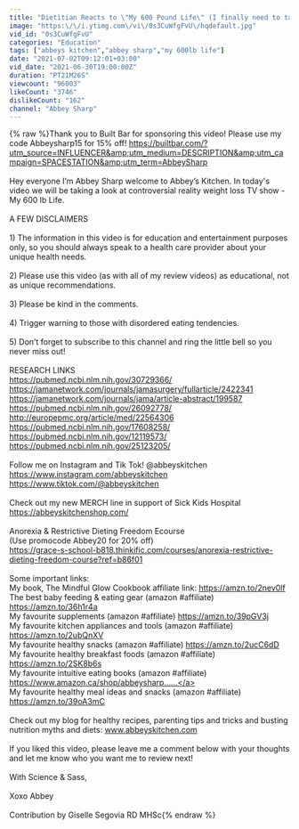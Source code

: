 ```yaml
---
title: "Dietitian Reacts to \"My 600 Pound Life\" (I finally need to talk about this…)"
image: "https:\/\/i.ytimg.com\/vi\/0s3CuWfgFvU\/hqdefault.jpg"
vid_id: "0s3CuWfgFvU"
categories: "Education"
tags: ["abbeys kitchen","abbey sharp","my 600lb life"]
date: "2021-07-02T09:12:01+03:00"
vid_date: "2021-06-30T19:00:00Z"
duration: "PT21M26S"
viewcount: "96003"
likeCount: "3746"
dislikeCount: "162"
channel: "Abbey Sharp"
---
```

{% raw %}Thank you to Built Bar for sponsoring this video! Please use my code Abbeysharp15 for 15% off! <a rel="nofollow" target="blank" href="https://builtbar.com/?utm_source=INFLUENCER&amp;utm_medium=DESCRIPTION&amp;utm_campaign=SPACESTATION&amp;utm_term=AbbeySharp">https://builtbar.com/?utm_source=INFLUENCER&amp;utm_medium=DESCRIPTION&amp;utm_campaign=SPACESTATION&amp;utm_term=AbbeySharp</a><br /><br />Hey everyone I’m Abbey Sharp welcome to Abbey’s Kitchen. In today's video we will be taking a look at controversial reality weight loss TV show - My 600 lb Life. <br /><br />A FEW DISCLAIMERS <br /><br />1) The information in this video is for education and entertainment purposes only, so you should always speak to a health care provider about your unique health needs.<br /><br />2) Please use this video (as with all of my review videos) as educational, not as unique recommendations.<br /><br />3) Please be kind in the comments.<br /><br />4) Trigger warning to those with disordered eating tendencies. <br /><br />5) Don’t forget to subscribe to this channel and ring the little bell so you never miss out!<br /><br />RESEARCH LINKS <br /><a rel="nofollow" target="blank" href="https://pubmed.ncbi.nlm.nih.gov/30729366/">https://pubmed.ncbi.nlm.nih.gov/30729366/</a><br /><a rel="nofollow" target="blank" href="https://jamanetwork.com/journals/jamasurgery/fullarticle/2422341">https://jamanetwork.com/journals/jamasurgery/fullarticle/2422341</a><br /><a rel="nofollow" target="blank" href="https://jamanetwork.com/journals/jama/article-abstract/199587">https://jamanetwork.com/journals/jama/article-abstract/199587</a><br /><a rel="nofollow" target="blank" href="https://pubmed.ncbi.nlm.nih.gov/26092778/">https://pubmed.ncbi.nlm.nih.gov/26092778/</a><br /><a rel="nofollow" target="blank" href="http://europepmc.org/article/med/22564306">http://europepmc.org/article/med/22564306</a><br /><a rel="nofollow" target="blank" href="https://pubmed.ncbi.nlm.nih.gov/17608258/">https://pubmed.ncbi.nlm.nih.gov/17608258/</a><br /><a rel="nofollow" target="blank" href="https://pubmed.ncbi.nlm.nih.gov/12119573/">https://pubmed.ncbi.nlm.nih.gov/12119573/</a><br /><a rel="nofollow" target="blank" href="https://pubmed.ncbi.nlm.nih.gov/25123205/">https://pubmed.ncbi.nlm.nih.gov/25123205/</a><br /><br />Follow me on Instagram and Tik Tok! @abbeyskitchen <br /><a rel="nofollow" target="blank" href="https://www.instagram.com/abbeyskitchen">https://www.instagram.com/abbeyskitchen</a><br /><a rel="nofollow" target="blank" href="https://www.tiktok.com/@abbeyskitchen">https://www.tiktok.com/@abbeyskitchen</a><br /><br />Check out my new MERCH line in support of Sick Kids Hospital  <br /><a rel="nofollow" target="blank" href="https://abbeyskitchenshop.com/​​​​​​​​">https://abbeyskitchenshop.com/​​​​​​​​</a><br /><br />Anorexia &amp; Restrictive Dieting Freedom Ecourse<br />(Use promocode Abbey20 for 20% off)<br /><a rel="nofollow" target="blank" href="https://grace-s-school-b818.thinkific.com/courses/anorexia-restrictive-dieting-freedom-course?ref=b86f01">https://grace-s-school-b818.thinkific.com/courses/anorexia-restrictive-dieting-freedom-course?ref=b86f01</a><br /><br />Some important links: <br />My book, The Mindful Glow Cookbook affiliate link: <a rel="nofollow" target="blank" href="https://amzn.to/2nev0lf​​​​​​​​​​​​​">https://amzn.to/2nev0lf​​​​​​​​​​​​​</a> <br />The best baby feeding &amp; eating gear (amazon #affiliate​​​​​​​​​​​​​) <a rel="nofollow" target="blank" href="https://amzn.to/36h1r4a​​​​​​​​​​​​​">https://amzn.to/36h1r4a​​​​​​​​​​​​​</a> <br />My favourite supplements (amazon #affiliate​​​​​​​​​​​​​) <a rel="nofollow" target="blank" href="https://amzn.to/39pGV3j​​​​​​​​​​​​​">https://amzn.to/39pGV3j​​​​​​​​​​​​​</a> <br />My favourite kitchen appliances and tools (amazon #affiliate​​​​​​​​​​​​​) <a rel="nofollow" target="blank" href="https://amzn.to/2ubQnXV​​​​​​​​​​​​​">https://amzn.to/2ubQnXV​​​​​​​​​​​​​</a> <br />My favourite healthy snacks (amazon #affiliate​​​​​​​​​​​​​) <a rel="nofollow" target="blank" href="https://amzn.to/2ucC6dD​​​​​​​​​​​​​">https://amzn.to/2ucC6dD​​​​​​​​​​​​​</a> <br />My favourite healthy breakfast foods (amazon #affiliate​​​​​​​​​​​​​) <a rel="nofollow" target="blank" href="https://amzn.to/2SK8b6s​​​​​​​​​​​​​">https://amzn.to/2SK8b6s​​​​​​​​​​​​​</a> <br />My favourite intuitive eating books (amazon #affiliate​​​​​​​​​​​​​) <a rel="nofollow" target="blank" href="https://www.amazon.ca/shop/abbeysharp......">https://www.amazon.ca/shop/abbeysharp......</a> <br />My favourite healthy meal ideas and snacks (amazon #affiliate​​​​​​​​​​​​​) <a rel="nofollow" target="blank" href="https://amzn.to/39oA3mC​​​​​​​​​​​​​">https://amzn.to/39oA3mC​​​​​​​​​​​​​</a> <br /><br />Check out my blog for healthy recipes, parenting tips and tricks and busting nutrition myths and diets: www.abbeyskitchen.com <br /><br />If you liked this video, please leave me a comment below with your thoughts and let me know who you want me to review next! <br /><br />With Science &amp; Sass,<br /><br />Xoxo Abbey<br /><br />Contribution by Giselle Segovia RD MHSc{% endraw %}
